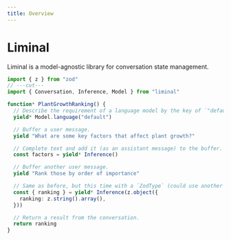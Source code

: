 ```yaml
---
title: Overview
---
```


# Liminal <Badge type="warning" text="beta" />

Liminal is a model-agnostic library for conversation state management.

```ts twoslash
import { z } from "zod"
// ---cut---
import { Conversation, Inference, Model } from "liminal"

function* PlantGrowthRanking() {
  // Describe the requirement of a language model by the key of `"default"`.
  yield* Model.language("default")

  // Buffer a user message.
  yield "What are some key factors that affect plant growth?"

  // Complete text and add it (as an assistant message) to the buffer.
  const factors = yield* Inference()

  // Buffer another user message.
  yield "Rank those by order of importance"

  // Same as before, but this time with a `ZodType` (could use another Standard Schema type).
  const { ranking } = yield* Inference(z.object({
    ranking: z.string().array(),
  }))

  // Return a result from the conversation.
  return ranking
}
```
